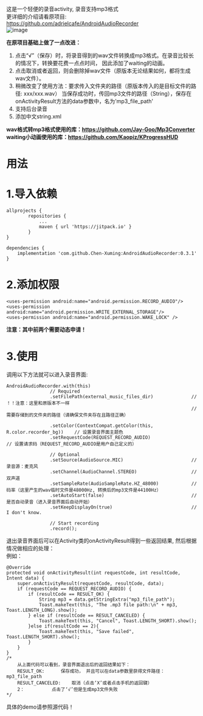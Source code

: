 这是一个轻便的录音activity, 录音支持mp3格式    
更详细的介绍请看原项目: https://github.com/adrielcafe/AndroidAudioRecorder  
![image](https://raw.githubusercontent.com/adrielcafe/AndroidAudioRecorder/master/demo.gif)

**在原项目基础上做了一点改进：**
1. 点击“√”（保存）时，将录音得到的wav文件转换成mp3格式。在录音比较长的情况下，转换要花费一点点时间，
    因此添加了waiting的动画。
2. 点击取消或者返回，则会删除掉wav文件（原版本无论结果如何，都将生成wav文件）。
3. 稍微改变了使用方法：要求传入文件夹的路径（原版本传入的是目标文件的路径: xxx/xxx.wav）
    当保存成功时，传回mp3文件的路径（String），保存在onActivityResult方法的data参数中，名为'mp3_file_path'
4. 支持后台录音  
5. 添加中文string.xml  
  
**wav格式转mp3格式使用的库：https://github.com/Jay-Goo/Mp3Converter**  
**waiting小动画使用的库：https://github.com/Kaopiz/KProgressHUD**  

用法
====
1.导入依赖  
==
```
allprojects {
		repositories {
			...
			maven { url 'https://jitpack.io' }
		}
}
```
```
dependencies {
    implementation 'com.github.Chen-Xuming:AndroidAudioRecorder:0.3.1'
}
```
2.添加权限
==
```
<uses-permission android:name="android.permission.RECORD_AUDIO"/>
<uses-permission android:name="android.permission.WRITE_EXTERNAL_STORAGE"/>
<uses-permission android:name="android.permission.WAKE_LOCK" />
```
**注意：其中前两个需要动态申请！**

3.使用
==
调用以下方法就可以进入录音界面:
```
AndroidAudioRecorder.with(this)
                // Required
                .setFilePath(external_music_files_dir)              // ！！注意：这里和原版本不一样
                                                                    //需要存储到的文件夹的路径（请确保文件夹存在且路径正确）
                                                                    
                .setColor(ContextCompat.getColor(this, R.color.recorder_bg))    // 设置录音界面主题色
                .setRequestCode(REQUEST_RECORD_AUDIO)                           // 设置请求码（REQUEST_RECORD_AUDIO是用户自己定义的）

                // Optional
                .setSource(AudioSource.MIC)                         // 录音源：麦克风             
                .setChannel(AudioChannel.STEREO)                    // 双声道
                .setSampleRate(AudioSampleRate.HZ_48000)            // 码率（这里产生的wav临时文件是48000Hz, 转换后的mp3文件是44100Hz）
                .setAutoStart(false)                                // 是否自动录音（进入录音界面后自动开始）
                .setKeepDisplayOn(true)                             // I don't know.

                // Start recording
                .record();
```                
退出录音界面后可以在Activity类的onActivityResult得到一些返回结果, 然后根据情况做相应的处理：  
例如：
```
@Override
protected void onActivityResult(int requestCode, int resultCode, Intent data) {
	super.onActivityResult(requestCode, resultCode, data);
	if (requestCode == REQUEST_RECORD_AUDIO) {
		if (resultCode == RESULT_OK) {
			String mp3 = data.getStringExtra("mp3_file_path");
			Toast.makeText(this, "The .mp3 file path:\n" + mp3, Toast.LENGTH_LONG).show();
		} else if (resultCode == RESULT_CANCELED) {
			Toast.makeText(this, "Cancel", Toast.LENGTH_SHORT).show();
		}else if(resultCode == 2){
			Toast.makeText(this, "Save failed", Toast.LENGTH_SHORT).show();
		}
	}
}
/*
	从上面代码可以看到，录音界面退出后的返回结果如下：  
	RESULT_OK:		保存成功， 并且可以在data参数里获得文件路径：mp3_file_path  
	RESULT_CANCELED:	取消（点击‘X’或者点击手机的返回键）  
	2：			点击了‘√’但是生成mp3文件失败  
*/
```
具体的demo请参照源代码！
